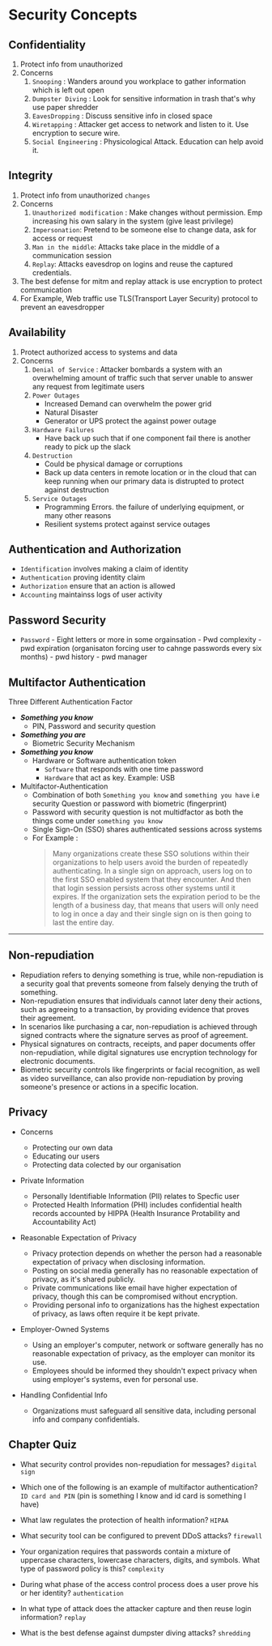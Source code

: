 # **Security Concepts**
## Confidentiality
1. Protect info from unauthorized
2. Concerns
    1. `Snooping` : Wanders around you workplace to gather information which is left out open
    2. `Dumpster Diving` : Look for sensitive information in trash that's why use paper shredder
    3. `EavesDropping` : Discuss sensitive info in closed space
    4. `Wiretapping` : Attacker get access to network and listen to it. Use encryption to secure wire.
    5. `Social Engineering` : Physicological Attack. Education can help avoid it.
## Integrity
1. Protect info from unauthorized `changes`
2. Concerns
    1. `Unauthorized modification` : Make changes without permission. Emp increasing his own salary in the system (give least privilege)
    2. `Impersonation`: Pretend to be someone else to change data, ask for access or request
    3. `Man in the middle`: Attacks take place in the middle of a communication session
    4. `Replay`: Attacks eavesdrop on logins and reuse the captured credentials.
3. The best defense for mitm and replay attack is use encryption to protect communication
4. For Example, Web traffic use TLS(Transport Layer Security) protocol to prevent an eavesdropper

## Availability
1. Protect authorized access to systems and data
2. Concerns
    1. `Denial of Service` : Attacker bombards a system with an overwhelming amount of traffic such that server unable to answer any request from legitimate users
    2. `Power Outages` 
        - Increased Demand can overwhelm the power grid
        - Natural Disaster
        - Generator or UPS protect the against power outage
    3. `Hardware Failures`
        - Have back up such that if one component fail there is another ready to pick up the slack
    4. `Destruction`
        - Could be physical damage or corruptions
        - Back up data centers in remote location or in the cloud that can keep running when our primary data is distrupted to protect against destruction
    5. `Service Outages`
        - Programming Errors. the failure of underlying equipment, or many other reasons
        - Resilient systems protect against  service outages
## Authentication and Authorization
- `Identification` involves making a claim of identity
- `Authentication` proving identity claim
- `Authorization` ensure that an action is allowed
- `Accounting` maintainss logs of user activity

## Password Security
- `Password`
      - Eight letters or more in some orgainsation
      - Pwd complexity
      - pwd expiration (organisaton forcing user to cahnge passwords every six months)
      - pwd history
      - pwd manager
  
## Multifactor Authentication
Three Different Authentication Factor
- _**Something you know**_
    - PIN, Password and security question
- _**Something you are**_
    - Biometric Security Mechanism
- _**Something you know**_
    - Hardware or Software authentication token 
        - `Software` that responds with one time password
        - `Hardware` that act as key. Example: USB
- Multifactor-Authentication <br>
    - Combination of both `Something you know` and `something you have` i.e security Question or password with biometric (fingerprint)
    - Password with security question is not multidfactor as both the things come under `something you know`
    - Single Sign-On (SSO) shares authenticated sessions across systems
    - For Example : 
        > Many organizations create these SSO solutions within their organizations to help users avoid the burden of repeatedly authenticating. In a single sign on approach, users log on to the first SSO enabled system that they encounter. And then that login session persists across other systems until it expires. If the organization sets the expiration period to be the length of a business day, that means that users will only need to log in once a day and their single sign on is then going to last the entire day.
_____
## Non-repudiation
- Repudiation refers to denying something is true, while non-repudiation is a security goal that prevents someone from falsely denying the truth of something.
- Non-repudiation ensures that individuals cannot later deny their actions, such as agreeing to a transaction, by providing evidence that proves their agreement.
- In scenarios like purchasing a car, non-repudiation is achieved through signed contracts where the signature serves as proof of agreement.
- Physical signatures on contracts, receipts, and paper documents offer non-repudiation, while digital signatures use encryption technology for electronic documents.
- Biometric security controls like fingerprints or facial recognition, as well as video surveillance, can also provide non-repudiation by proving someone's presence or actions in a specific location.

## Privacy
- Concerns
    - Protecting our own data
    - Educating our users
    - Protecting data colected by our  organisation
- Private Information
  - Personally Identifiable Information (PII) relates to Specfic user
  - Protected Health Information (PHI) includes confidential health records accounted by HIPPA (Health Insurance Protability and Accountability Act) 

- Reasonable Expectation of Privacy
    - Privacy protection depends on whether the person had a reasonable expectation of privacy when disclosing information.
    - Posting on social media generally has no reasonable expectation of privacy, as it's shared publicly.
    - Private communications like email have higher expectation of privacy, though this can be compromised without encryption.
    - Providing personal info to organizations has the highest expectation of privacy, as laws often require it be kept private.

- Employer-Owned Systems
    - Using an employer's computer, network or software generally has no reasonable expectation of privacy, as the employer can monitor its use.
    - Employees should be informed they shouldn't expect privacy when using employer's systems, even for personal use.

- Handling Confidential Info
    - Organizations must safeguard all sensitive data, including personal info and company confidentials.

## Chapter Quiz
- What security control provides non-repudiation for messages?
`digital sign`

- Which one of the following is an example of multifactor authentication?
`ID card and PIN` (pin is something I know and id card is something I have)

- What law regulates the protection of health information?
`HIPAA`

- What security tool can be configured to prevent DDoS attacks?
`firewall`

- Your organization requires that passwords contain a mixture of uppercase characters, lowercase characters, digits, and symbols. What type of password policy is this?
`complexity`

- During what phase of the access control process does a user prove his or her identity?
`authentication`

- In what type of attack does the attacker capture and then reuse login information?
`replay`

- What is the best defense against dumpster diving attacks?
`shredding`

